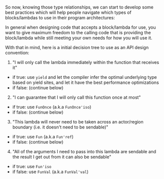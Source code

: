 So now, knowing those type relationships, we can start to develop some best practices which will help people navigate which types of blocks/lambdas to use in their program architectures:

In general when designing code that accepts a block/lambda for use, you want to give maximum freedom to the calling code that is providing the block/lambda while still meeting your own needs for how you will use it.

With that in mind, here is a initial decision tree to use as an API design convention:

1. "I will only call the lambda immediately within the function that receives it"
  - if true: use `yield` and let the compiler infer the optimal underlying type based on yield sites, and let it have the best performance optimizations
  - if false: (continue below)

2. "I can guarantee that I will only call this function once at most"
  - if true: use `FunOnce` (a.k.a `FunOnce'iso`)
  - if false: (continue below)

3. "This lambda will never need to be taken across an actor/region boundary (i.e. it doesn't need to be sendable)"
  - if true: use `Fun` (a.k.a `Fun'ref`)
  - if false: (continue below)

4. "All of the arguments I need to pass into this lambda are sendable and the result I get out from it can also be sendable"
  - if true: use `Fun'iso`
  - if false: use `FunVal` (a.k.a `FunVal'val`)
